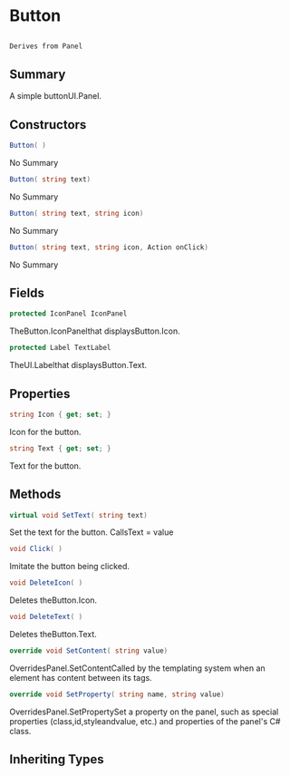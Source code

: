 # Button

## 
```c#
Derives from Panel
```

## Summary

A simple buttonUI.Panel.
## Constructors

```c#
Button( ) 
```
No Summary
```c#
Button( string text) 
```
No Summary
```c#
Button( string text, string icon) 
```
No Summary
```c#
Button( string text, string icon, Action onClick) 
```
No Summary
## Fields

```c#
protected IconPanel IconPanel
```
TheButton.IconPanelthat displaysButton.Icon.
```c#
protected Label TextLabel
```
TheUI.Labelthat displaysButton.Text.
## Properties

```c#
string Icon { get; set; } 
```
Icon for the button.
```c#
string Text { get; set; } 
```
Text for the button.
## Methods

```c#
virtual void SetText( string text) 
```
Set the text for the button. CallsText = value
```c#
void Click( ) 
```
Imitate the button being clicked.
```c#
void DeleteIcon( ) 
```
Deletes theButton.Icon.
```c#
void DeleteText( ) 
```
Deletes theButton.Text.
```c#
override void SetContent( string value) 
```
OverridesPanel.SetContentCalled by the templating system when an element has content between its tags.
```c#
override void SetProperty( string name, string value) 
```
OverridesPanel.SetPropertySet a property on the panel, such as special properties (class,id,styleandvalue, etc.) and properties of the panel's C# class.
## Inheriting Types

